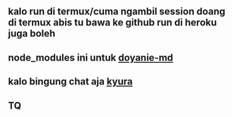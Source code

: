 ## kalo run di termux/cuma ngambil session doang di termux abis tu bawa ke github run di heroku juga boleh
## node_modules ini untuk [doyanie-md](https://github.com/KyuraSaja/doyanie-md)
## kalo bingung chat aja [kyura](https://wa.me/6281998903280)
## TQ
